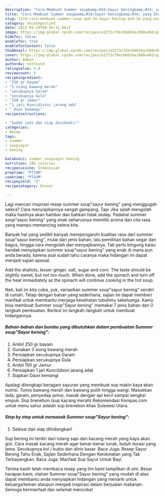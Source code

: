 ```yaml
---
description: "Cara Membuat Summer soup&amp;#34;Sayur bening&amp;#34; yang Enak, Buat Buka Puasa Lezat Sekali"
title: "Cara Membuat Summer soup&amp;#34;Sayur bening&amp;#34; yang Enak, Buat Buka Puasa Lezat Sekali"
slug: 1274-cara-membuat-summer-soup-and-34-sayur-bening-and-34-yang-enak-buat-buka-puasa-lezat-sekali
category: Uncategorized
date: 2022-04-29T08:56:51.661Z
image: https://img-global.cpcdn.com/recipes/e2273c7decb6034a/680x482cq70/summer-soupsayur-bening-foto-resep-utama.jpg
hideToc: false
enableToc: true
enableTocContent: false
thumbnail: https://img-global.cpcdn.com/recipes/e2273c7decb6034a/680x482cq70/summer-soupsayur-bening-foto-resep-utama.jpg
cover: https://img-global.cpcdn.com/recipes/e2273c7decb6034a/680x482cq70/summer-soupsayur-bening-foto-resep-utama.jpg
author: Admin
authorAv: notfound
ratingvalue: 4.8
reviewcount: 5
recipeingredient:
- "250 gr bayam"
- "3 siung bawang merah"
- "secukupnya Garam"
- "secukupnya Gula"
- "150 gr Jamur"
- "1 jari Kuncidisini jarang ada"
- " Daun kemangi"
recipeinstructions:

- "Sudah jadi dan siap dinikmati!"
categories:
- Resep
tags:
- summer
- soupsayur
- bening

katakunci: summer soupsayur bening 
nutrition: 295 calories
recipecuisine: Indonesian
preptime: "PT29M"
cooktime: "PT43M"
recipeyield: "3"
recipecategory: Dinner

---
```



Lagi mencari inspirasi resep summer soup&#34;sayur bening&#34; yang menggugah selera? Cara menyiapkannya sangat gampang. Tapi Jika salah mengolah maka hasilnya akan hambar dan bahkan tidak sedap. Padahal summer soup&#34;sayur bening&#34; yang enak seharusnya memiliki aroma dan cita rasa yang mampu memancing selera kita.


Banyak hal yang sedikit banyak mempengaruhi kualitas rasa dari summer soup&#34;sayur bening&#34;, mulai dari jenis bahan, lalu pemilihan bahan segar dan bagus, hingga cara mengolah dan menyajikannya. Tak perlu bingung kalau hendak menyiapkan summer soup&#34;sayur bening&#34; yang enak di mana pun anda berada, karena asal sudah tahu caranya maka hidangan ini dapat menjadi sajian spesial.

Add the shallots, lesser ginger, salt, sugar and corn. The taste should be slightly sweet, but not too much. When done, add the spinach and turn off the heat immediately as the spinach will continue cooking in the hot soup.


Nah, kali ini kita coba, yuk, variasikan summer soup&#34;sayur bening&#34; sendiri di rumah. Tetap dengan bahan yang sederhana, sajian ini dapat memberi manfaat untuk membantu menjaga kesehatan tubuhmu sekeluarga. Kamu bisa membuat Summer soup&#34;Sayur bening&#34; memakai 7 jenis bahan dan 0 langkah pembuatan. Berikut ini langkah-langkah untuk membuat hidangannya.

<!--inarticleads1-->

##### Bahan-bahan dan bumbu yang dibutuhkan dalam pembuatan Summer soup&#34;Sayur bening&#34;:

1. Ambil 250 gr bayam
1. Gunakan 3 siung bawang merah
1. Persiapkan secukupnya Garam
1. Persiapkan secukupnya Gula
1. Ambil 150 gr Jamur
1. Persiapkan 1 jari Kunci(disini jarang ada)
1. Siapkan  Daun kemangi


Apalagi dilengkapi beragam sayuran yang membuat sop makin kaya akan nutrisi. Tumis bawang merah dan bawang putih hingga wangi. Masukkan lada, garam, penyedap jamur, masak dengan api kecil sampai sengkal empuk. Sop brenebon (sup kacang merah) Rekomendasi Kompas.com untuk menu sahur adalah sup brenebon khas Sulawesi Utara. 

<!--inarticleads2-->

##### Step by step untuk memasak Summer soup&#34;Sayur bening&#34;:


1. Selesai dan siap dihidangkan!

Sup bening ini terdiri dari tulang sapi dan kacang merah yang kaya akan gizi. Cara masak kacang merah agar benar-benar lunak, butuh durasi yang lama. Secukupnya kol / kubis dan diiris kasar. Baca Juga: Resep Sayur Bening Tahu Enak, Sajian Sederhana Dengan Kenikmatan yang Tak Terbayangkan. Baca Juga: Manfaat Sup Sayur Untuk Bayi. 

Terima kasih telah membaca resep yang tim kami tampilkan di sini. Besar harapan kami, olahan Summer soup&#34;Sayur bening&#34; yang mudah di atas dapat membantu anda menyiapkan hidangan yang menarik untuk keluarga/teman ataupun menjadi inspirasi dalam berjualan makanan. Semoga bermanfaat dan selamat mencoba!

